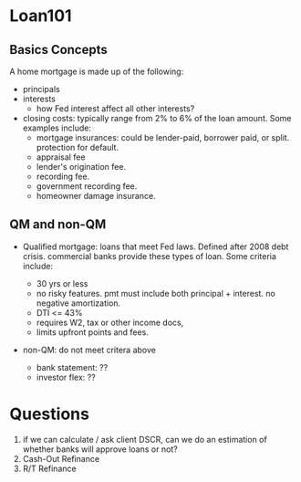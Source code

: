 # Loan101

## Basics Concepts

A home mortgage is made up of the following:
- principals
- interests
    - how Fed interest affect all other interests?
- closing costs: typically range from 2% to 6% of the loan amount. Some examples include:
    - mortgage insurances: could be lender-paid, borrower paid, or split. protection for default.
    - appraisal fee
    - lender's origination fee.
    - recording fee.
    - government recording fee.
    - homeowner damage insurance.

## QM and non-QM

- Qualified mortgage: loans that meet Fed laws. Defined after 2008 debt crisis. commercial banks provide these types of loan. Some criteria include:
    - 30 yrs or less
    - no risky features. pmt must include both principal + interest. no negative amortization.
    - DTI <= 43%
    - requires W2, tax or other income docs,
    - limits upfront points and fees.

- non-QM: do not meet critera above
    - bank statement: ??
    - investor flex: ??

# Questions
1. if we can calculate / ask client DSCR, can we do an estimation of whether banks will approve loans or not?
2. Cash-Out Refinance
3. R/T Refinance
